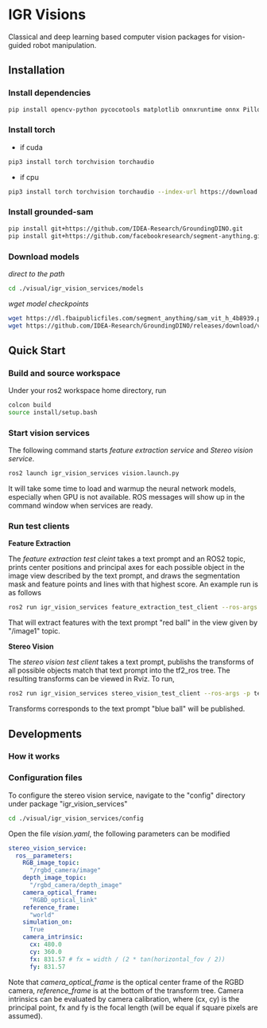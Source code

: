 # IGR Visions 

Classical and deep learning based computer vision packages for vision-guided robot manipulation.


## Installation

### Install dependencies
```bash
pip install opencv-python pycocotools matplotlib onnxruntime onnx Pillow ipykernel
```

### Install torch
- if cuda
```bash
pip3 install torch torchvision torchaudio
```
- if cpu
```bash
pip3 install torch torchvision torchaudio --index-url https://download.pytorch.org/whl/cpu
```

### Install grounded-sam

```bash
pip install git+https://github.com/IDEA-Research/GroundingDINO.git
pip install git+https://github.com/facebookresearch/segment-anything.git
```

### Download models

_direct to the path_
```bash
cd ./visual/igr_vision_services/models
```
_wget model checkpoints_
```bash
wget https://dl.fbaipublicfiles.com/segment_anything/sam_vit_h_4b8939.pth
wget https://github.com/IDEA-Research/GroundingDINO/releases/download/v0.1.0-alpha/groundingdino_swint_ogc.pth
```

## Quick Start

### Build and source workspace

Under your ros2 workspace home directory, run

```bash
colcon build
source install/setup.bash
```

### Start vision services

The following command starts _feature extraction service_ and _Stereo vision service_. 

```bash
ros2 launch igr_vision_services vision.launch.py
```

It will take some time to load and warmup the neural network models, especially when GPU is not available. ROS messages will show up in the command window when services are ready.

### Run test clients

**Feature Extraction**

The _feature extraction test cleint_ takes a text prompt and an ROS2 topic, prints center positions and principal axes for each possible object in the image view described by the text prompt, and draws the segmentation mask and feature points and lines with that highest score. An example run is as follows

```bash
ros2 run igr_vision_services feature_extraction_test_client --ros-args -p text_prompt:="red ball" -p image_topic:="/image1"
```
That will extract features with the text prompt "red ball" in the view given by "/image1" topic.


**Stereo Vision**

The _stereo vision test client_ takes a text prompt, publishs the transforms of all possible objects match that text prompt into the tf2_ros tree. The resulting transforms can be viewed in Rviz. To run,

```bash
ros2 run igr_vision_services stereo_vision_test_client --ros-args -p text_prompt:="blue ball"
```

Transforms corresponds to the text prompt "blue ball" will be published.


## Developments

### How it works


### Configuration files

To configure the stereo vision service, navigate to the "config" directory under package "igr_vision_services"

```bash
cd ./visual/igr_vision_services/config
```
Open the file _vision.yaml_, the following parameters can be modified

```yaml
stereo_vision_service:
  ros__parameters:
    RGB_image_topic:
      "/rgbd_camera/image"
    depth_image_topic:
      "/rgbd_camera/depth_image"
    camera_optical_frame:
      "RGBD_optical_link"
    reference_frame:
      "world"
    simulation_on:
      True
    camera_intrinsic:
      cx: 480.0
      cy: 360.0
      fx: 831.57 # fx = width / (2 * tan(horizontal_fov / 2))
      fy: 831.57
```
Note that _camera_optical_frame_ is the optical center frame of the RGBD camera, _reference_frame_ is at the bottom of the transform tree. Camera intrinsics can be evaluated by camera calibration, where (cx, cy) is the principal point, fx and fy is the focal length (will be equal if square pixels are assumed).
